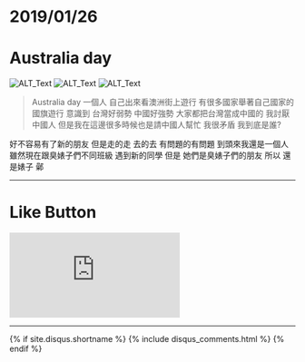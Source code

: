 # 2019/01/26
# Australia day

![ALT_Text](https://s9443112.github.io/github_blog/2019/2019-01-26/IMG_2844.JPG)
![ALT_Text](https://s9443112.github.io/github_blog/2019/2019-01-26/IMG_2846.JPG)
![ALT_Text](https://s9443112.github.io/github_blog/2019/2019-01-26/IMG_2862.JPG)

>Australia day
一個人 自己出來看澳洲街上遊行
有很多國家舉著自己國家的國旗遊行
意識到 台灣好弱勢 中國好強勢
大家都把台灣當成中國的
我討厭中國人
但是我在這邊很多時候也是請中國人幫忙
我很矛盾 我到底是誰?

好不容易有了新的朋友
但是走的走 去的去
有問題的有問題
到頭來我還是一個人
雖然現在跟臭婊子們不同班級 遇到新的同學
但是 她們是臭婊子們的朋友
所以 還是婊子 鄵

* * *

# Like Button

<iframe class="lc-margin-top-64 lc-margin-bottom-32 lc-mobile" data-v-b66e9a5a="" frameborder="0" src="https://button.like.co/in/embed/s9443112/button"> </iframe>

* * *

{% if site.disqus.shortname %}
  {% include disqus_comments.html %}
{% endif %}